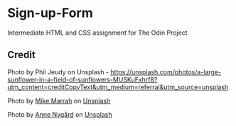 # Sign-up-Form
Intermediate HTML and CSS assignment for The Odin Project

## Credit
Photo by Phil Jeudy on Unsplash - https://unsplash.com/photos/a-large-sunflower-in-a-field-of-sunflowers-MUSKuFxhrf8?utm_content=creditCopyText&utm_medium=referral&utm_source=unsplash

Photo by <a href="https://unsplash.com/@mikemarrah?utm_content=creditCopyText&utm_medium=referral&utm_source=unsplash">Mike Marrah</a> on <a href="https://unsplash.com/photos/selective-focus-photography-of-yellow-sunflower-field-during-golden-hour-vKNjdRBqep0?utm_content=creditCopyText&utm_medium=referral&utm_source=unsplash">Unsplash</a>

Photo by <a href="https://unsplash.com/@polarmermaid?utm_content=creditCopyText&utm_medium=referral&utm_source=unsplash">Anne Nygård</a> on <a href="https://unsplash.com/photos/yellow-sunflower-in-close-up-photography-F5mFWO3bNuc?utm_content=creditCopyText&utm_medium=referral&utm_source=unsplash">Unsplash</a>
      
